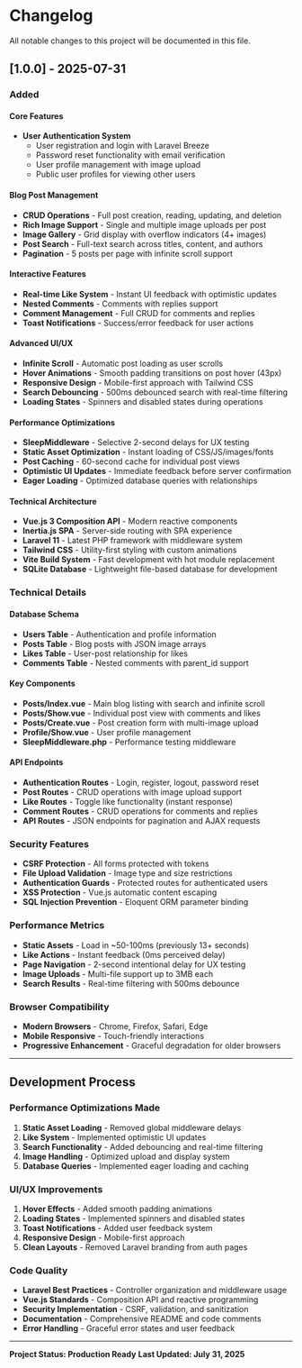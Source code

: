 # Changelog

All notable changes to this project will be documented in this file.

## [1.0.0] - 2025-07-31

### Added
#### Core Features
- **User Authentication System**
  - User registration and login with Laravel Breeze
  - Password reset functionality with email verification
  - User profile management with image upload
  - Public user profiles for viewing other users

#### Blog Post Management
- **CRUD Operations** - Full post creation, reading, updating, and deletion
- **Rich Image Support** - Single and multiple image uploads per post
- **Image Gallery** - Grid display with overflow indicators (4+ images)
- **Post Search** - Full-text search across titles, content, and authors
- **Pagination** - 5 posts per page with infinite scroll support

#### Interactive Features
- **Real-time Like System** - Instant UI feedback with optimistic updates
- **Nested Comments** - Comments with replies support
- **Comment Management** - Full CRUD for comments and replies
- **Toast Notifications** - Success/error feedback for user actions

#### Advanced UI/UX
- **Infinite Scroll** - Automatic post loading as user scrolls
- **Hover Animations** - Smooth padding transitions on post hover (43px)
- **Responsive Design** - Mobile-first approach with Tailwind CSS
- **Search Debouncing** - 500ms debounced search with real-time filtering
- **Loading States** - Spinners and disabled states during operations

#### Performance Optimizations
- **SleepMiddleware** - Selective 2-second delays for UX testing
- **Static Asset Optimization** - Instant loading of CSS/JS/images/fonts
- **Post Caching** - 60-second cache for individual post views
- **Optimistic UI Updates** - Immediate feedback before server confirmation
- **Eager Loading** - Optimized database queries with relationships

#### Technical Architecture
- **Vue.js 3 Composition API** - Modern reactive components
- **Inertia.js SPA** - Server-side routing with SPA experience
- **Laravel 11** - Latest PHP framework with middleware system
- **Tailwind CSS** - Utility-first styling with custom animations
- **Vite Build System** - Fast development with hot module replacement
- **SQLite Database** - Lightweight file-based database for development

### Technical Details
#### Database Schema
- **Users Table** - Authentication and profile information
- **Posts Table** - Blog posts with JSON image arrays
- **Likes Table** - User-post relationship for likes
- **Comments Table** - Nested comments with parent_id support

#### Key Components
- **Posts/Index.vue** - Main blog listing with search and infinite scroll
- **Posts/Show.vue** - Individual post view with comments and likes
- **Posts/Create.vue** - Post creation form with multi-image upload
- **Profile/Show.vue** - User profile management
- **SleepMiddleware.php** - Performance testing middleware

#### API Endpoints
- **Authentication Routes** - Login, register, logout, password reset
- **Post Routes** - CRUD operations with image upload support
- **Like Routes** - Toggle like functionality (instant response)
- **Comment Routes** - CRUD operations for comments and replies
- **API Routes** - JSON endpoints for pagination and AJAX requests

### Security Features
- **CSRF Protection** - All forms protected with tokens
- **File Upload Validation** - Image type and size restrictions
- **Authentication Guards** - Protected routes for authenticated users
- **XSS Protection** - Vue.js automatic content escaping
- **SQL Injection Prevention** - Eloquent ORM parameter binding

### Performance Metrics
- **Static Assets** - Load in ~50-100ms (previously 13+ seconds)
- **Like Actions** - Instant feedback (0ms perceived delay)
- **Page Navigation** - 2-second intentional delay for UX testing
- **Image Uploads** - Multi-file support up to 3MB each
- **Search Results** - Real-time filtering with 500ms debounce

### Browser Compatibility
- **Modern Browsers** - Chrome, Firefox, Safari, Edge
- **Mobile Responsive** - Touch-friendly interactions
- **Progressive Enhancement** - Graceful degradation for older browsers

---

## Development Process

### Performance Optimizations Made
1. **Static Asset Loading** - Removed global middleware delays
2. **Like System** - Implemented optimistic UI updates
3. **Search Functionality** - Added debouncing and real-time filtering
4. **Image Handling** - Optimized upload and display system
5. **Database Queries** - Implemented eager loading and caching

### UI/UX Improvements
1. **Hover Effects** - Added smooth padding animations
2. **Loading States** - Implemented spinners and disabled states
3. **Toast Notifications** - Added user feedback system
4. **Responsive Design** - Mobile-first approach
5. **Clean Layouts** - Removed Laravel branding from auth pages

### Code Quality
- **Laravel Best Practices** - Controller organization and middleware usage
- **Vue.js Standards** - Composition API and reactive programming
- **Security Implementation** - CSRF, validation, and sanitization
- **Documentation** - Comprehensive README and code comments
- **Error Handling** - Graceful error states and user feedback

---

**Project Status: Production Ready**
**Last Updated: July 31, 2025**
